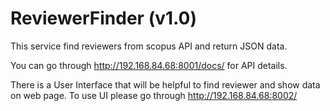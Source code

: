 # ReviewerFinder (v1.0)

This service find reviewers from scopus API and return JSON data.

You can go through http://192.168.84.68:8001/docs/ for API details.

There is a User Interface that will be helpful to find reviewer and show data on web page. To use UI please go through http://192.168.84.68:8002/
